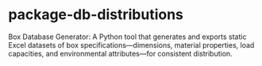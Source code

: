 # package-db-distributions
Box Database Generator: A Python tool that generates and exports static Excel datasets of box specifications—dimensions, material properties, load capacities, and environmental attributes—for consistent distribution.
